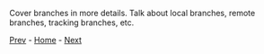 Cover branches in more details.
Talk about local branches, remote branches, tracking branches, etc.

[Prev](04-merges-and-rebases.md) - [Home](../README.md) - [Next](06-commits.md)
